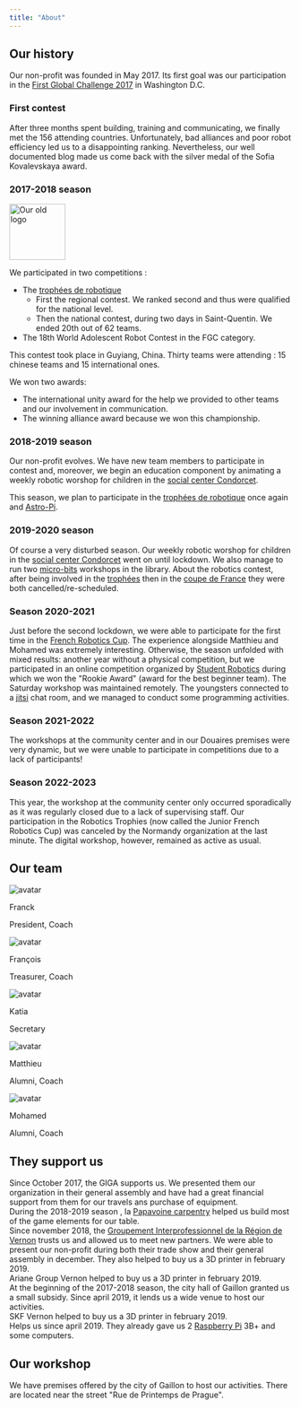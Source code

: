 ```yaml
---
title: "About"
---
```

## Our history

Our non-profit was founded in May 2017. Its first goal was our participation in the [First Global Challenge 2017](https://first.global/archive/fgc-2017/) in Washington D.C.

### First contest

After three months spent building, training and communicating, we finally met the 156 attending countries. Unfortunately, bad alliances and poor robot efficiency led us to a disappointing ranking. Nevertheless, our well documented blog made us come back with the silver medal of the Sofia Kovalevskaya award.

### 2017-2018 season

<div class="d-flex justify-center">
  <img alt="Our old logo" data-src="/proxyPhotos?code=/old_logo.png" title="Our old logo" width="100" />
</div>

We participated in two competitions :
- The [trophées de robotique](http://tropheesderobotique.fr)
  - First the regional contest. We ranked second and thus were qualified for the national level.
  - Then the national contest, during two days in Saint-Quentin. We ended 20th out of 62 teams.
- The 18th World Adolescent Robot Contest in the FGC category.

This contest took place in Guyiang, China. Thirty teams were attending : 15 chinese teams and 15 international ones.

We won two awards:
  - The international unity award for the help we provided to other teams and our involvement in communication.
  - The winning alliance award because we won this championship.

### 2018-2019 season

Our non-profit evolves. We have new team members to participate in contest and, moreover, we begin an education component by animating a weekly robotic worshop for children in the [social center Condorcet](https://www.espacecondorcet.org/).

This season, we plan to participate in the [trophées de robotique](http://tropheesderobotique.fr) once again and [Astro-Pi](https://www.astro-pi.org).

### 2019-2020 season

Of course a very disturbed season. Our weekly robotic worshop for children in the [social center Condorcet](https://www.espacecondorcet.org/) went on until lockdown. We also manage to run two [micro-bits](https://archive.microbit.org/) workshops in the library. About the robotics contest, after being involved in the [trophées](http://tropheesderobotique.fr) then in the [coupe de France](https://www.coupederobotique.fr/) they were both cancelled/re-scheduled.

### Season 2020-2021

Just before the second lockdown, we were able to participate for the first time in the [French Robotics Cup](https://www.coupederobotique.fr/). The experience alongside Matthieu and Mohamed was extremely interesting. Otherwise, the season unfolded with mixed results: another year without a physical competition, but we participated in an online competition organized by [Student Robotics](https://studentrobotics.org/) during which we won the "Rookie Award" (award for the best beginner team). The Saturday workshop was maintained remotely. The youngsters connected to a [jitsi](https://jitsi.org/) chat room, and we managed to conduct some programming activities.

### Season 2021-2022
The workshops at the community center and in our Douaires premises were very dynamic, but we were unable to participate in competitions due to a lack of participants!

### Season 2022-2023
This year, the workshop at the community center only occurred sporadically as it was regularly closed due to a lack of supervising staff. Our participation in the Robotics Trophies (now called the Junior French Robotics Cup) was canceled by the Normandy organization at the last minute. The digital workshop, however, remained as active as usual.

<div id="members"></div>

## Our team

<div class="team-mosaic">
  <div class="team-item">
    <div class="team-item-image">
      <img data-src="/proxyPhotos?code=/profiles/franck.jpg" alt="avatar">
    </div>
    <p class="team-item-title">Franck</p>
    <p class="team-item-description">President, Coach</p>
  </div>

  <div class="team-item">
    <div class="team-item-image">
      <img data-src="/proxyPhotos?code=/profiles/francois.jpg" alt="avatar">
    </div>
    <p class="team-item-title">François</p>
    <p class="team-item-description">Treasurer, Coach</p>
  </div>

  <div class="team-item">
    <div class="team-item-image">
      <img data-src="/proxyPhotos?code=/profiles/katia.jpg" alt="avatar">
    </div>
    <p class="team-item-title">Katia</p>
    <p class="team-item-description">Secretary</p>
  </div>
  
<div class="team-item">
<div class="team-item-image">
  <img data-src="/proxyPhotos?code=/profiles/matthieu.jpg" alt="avatar">
</div>
<p class="team-item-title">Matthieu</p>
<p class="team-item-description">Alumni, Coach</p>
</div>

<div class="team-item">
  <div class="team-item-image">
    <img data-src="/proxyPhotos?code=/profiles/mohamed.jpg" alt="avatar">
  </div>
  <p class="team-item-title">Mohamed</p>
  <p class="team-item-description">Alumni, Coach</p>
</div>


<div id="partners"></div>

## They support us

<div class="partners">
  <div class="partner flex flex-wrap">
    <div class="w-full md:w-1/3 partner-image">
      <img data-src="/proxyPhotos?code=/logoGIGAreduit.png">
    </div>
    <div class="w-full md:w-2/3">
      Since October 2017, the GIGA supports us. We presented them our organization in their general assembly and have had a great financial support from them for our travels ans purchase of equipment.
    </div>
  </div>
  <!-- <div class="partner flex flex-wrap">
  </div>
  <div class="partner flex flex-wrap">
    <a class="w-full md:w-1/3 partner-image" href="https://uimm.lafabriquedelavenir.fr/">
      <img data-src="/proxyPhotos?code=/UIMMfabriqueMetiers.jpg">
    </a>
    <div class="w-full md:w-2/3">
      <div>
        Since december 2018, the <a href="https://uimm.lafabriquedelavenir.fr/">UIMM</a> of the state of the Eure help us to buy hardware and support us in our communication process
      </div>
    </div>
  </div> -->
  <div class="partner flex flex-wrap">
    <a class="w-full md:w-1/3 partner-image" href="https://www.papavoine-menuiserie.com/">
      <img data-src="/proxyPhotos?code=/papavoine.jpg">
    </a>
    <div class="w-full md:w-2/3">
      <div>
        During the 2018-2019 season , la <a href="https://www.papavoine-menuiserie.com/">Papavoine carpentry</a> helped us build most of the game elements for our table.
      </div>
    </div>
  </div>
  <div class="partner flex flex-wrap">
    <a class="w-full md:w-1/3 partner-image" href="https://www.girv.com/">
      <img data-src="/proxyPhotos?code=/girv.png">
    </a>
    <div class="w-full md:w-2/3">
      <div>
        Since november 2018, the <a href="https://www.girv.com/">Groupement Interprofessionnel de la Région de Vernon</a> trusts us and allowed us to meet new partners. We were able to present our non-profit during both their trade show and their general assembly in december. They also helped to buy us a 3D printer in february 2019.
      </div>
    </div>
  </div>
  <div class="partner flex flex-wrap">
    <a class="w-full md:w-1/3 partner-image" href="https://www.ariane.group">
      <img data-src="/proxyPhotos?code=/arianegroup_lg.png">
    </a>
    <div class="w-full md:w-2/3">
      Ariane Group Vernon helped to buy us a 3D printer in february 2019.
    </div>
  </div>
  <!-- <div class="partner flex flex-wrap">
    <a class="w-full md:w-1/3 partner-image" href="https://marianneurope.fr/">
      <img data-src="/proxyPhotos?code=/marianneEurope.png">
    </a>
    <div class="w-full md:w-2/3">
      <div>
        Depuis novembre 2018, l'<a href="https://marianneurope.fr/">agence de conseil Marianne Europe</a> nous a inscrit à ses deux newsletters professionnelles afin que nous puissions nous tenir informer des initiatives et des innovations locales et nous mettre en relation avec les entreprises innovantes de notre secteur.
      </div>
    </div>
  </div> -->
  <div class="partner flex flex-wrap">
    <a class="w-full md:w-1/3 partner-image" href="http://www.ville-gaillon.fr/">
      <img data-src="/proxyPhotos?code=/logoVilleGaillon.jpg">
    </a>
    <div class="w-full md:w-2/3">
      At the beginning of the 2017-2018 season, the city hall of Gaillon granted us a small subsidy.
      Since april 2019, it lends us a wide venue to host our activities.
    </div>
  </div>
  <div class="partner flex flex-wrap">
    <a class="w-full md:w-1/3 partner-image" href="https://www.skf.com/fr">
      <img data-src="/proxyPhotos?code=/skf.png">
    </a>
    <div class="w-full md:w-2/3">
      SKF Vernon helped to buy us a 3D printer in february 2019.
    </div>
  </div>
  <div class="partner flex flex-wrap">
    <a class="w-full md:w-1/3 partner-image" href="https://www.atiscomputer.com">
      <img data-src="/proxyPhotos?code=/atisComputer.jpg">
    </a>
    <div class="w-full md:w-2/3">
      Helps us since april 2019. They already gave us 2 <a href="https://www.raspberrypi.org/">Raspberry Pi</a> 3B+ and some computers.
    </div>
  </div>
</div>

<div id="place-anchor" style="position: relative; opacity: 0; top: -550px;"></div>
<div class="pt-3"></div>

## Our workshop

We have premises offered by the city of Gaillon to host our activities. There are located near the street "Rue de Printemps de Prague".

<div class="about-place-container mt-5 d-flex justify-center">
  <div
    id="place-map"
    class="about-place-map">
  </div>
</div>
